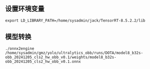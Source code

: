 <!--
 * @FilePath: /jack/github/bt_alg_api/cv_detection/nvidia/onnx2engine/readme.md
 * @Copyright: 无锡宝通智能科技股份有限公司
 * @Author: jiajunjie@boton-tech.com
 * @LastEditTime: 2024-12-09 17:16:16
-->
## 设置环境变量
```
export LD_LIBRARY_PATH=/home/sysadmin/jack/TensorRT-8.5.2.2/lib
```
## 模型转换
```
./onnx2engine /home/sysadmin/gmz/yolo/ultralytics_obb/runs/DOTA/model8_b32s-obb_20241205_cls2_hw_obb_v0.1/weights/model8_b32s-obb_20241205_cls2_hw_obb_v0.1.onnx
```
